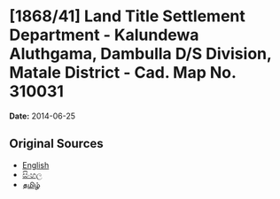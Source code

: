 # [1868/41] Land Title Settlement Department - Kalundewa Aluthgama, Dambulla D/S Division, Matale District - Cad. Map No. 310031

**Date:** 2014-06-25

## Original Sources

- [English](https://documents.gov.lk/view/extra-gazettes/2014/6/1868-41_E.pdf)
- [සිංහල](https://documents.gov.lk/view/extra-gazettes/2014/6/1868-41_S.pdf)
- [தமிழ்](https://documents.gov.lk/view/extra-gazettes/2014/6/1868-41_T.pdf)
